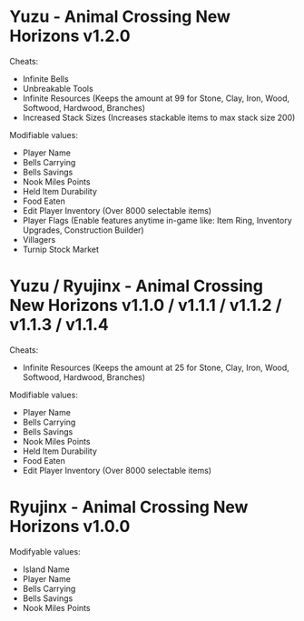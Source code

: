 # Yuzu - Animal Crossing New Horizons v1.2.0
Cheats:
- Infinite Bells
- Unbreakable Tools
- Infinite Resources (Keeps the amount at 99 for Stone, Clay, Iron, Wood, Softwood, Hardwood, Branches)
- Increased Stack Sizes (Increases stackable items to max stack size 200)

Modifiable values:
- Player Name
- Bells Carrying
- Bells Savings
- Nook Miles Points
- Held Item Durability
- Food Eaten
- Edit Player Inventory (Over 8000 selectable items)
- Player Flags (Enable features anytime in-game like: Item Ring, Inventory Upgrades, Construction Builder)
- Villagers
- Turnip Stock Market

# Yuzu / Ryujinx - Animal Crossing New Horizons v1.1.0 / v1.1.1 / v1.1.2 / v1.1.3 / v1.1.4
Cheats:
- Infinite Resources (Keeps the amount at 25 for Stone, Clay, Iron, Wood, Softwood, Hardwood, Branches)

Modifiable values:
- Player Name
- Bells Carrying
- Bells Savings
- Nook Miles Points
- Held Item Durability
- Food Eaten
- Edit Player Inventory (Over 8000 selectable items)

# Ryujinx - Animal Crossing New Horizons v1.0.0
Modifyable values:
- Island Name
- Player Name
- Bells Carrying
- Bells Savings
- Nook Miles Points
